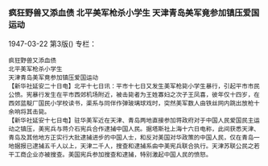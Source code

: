 ### 疯狂野兽又添血债  北平美军枪杀小学生  天津青岛美军竟参加镇压爱国运动

1947-03-22
第3版()
专栏：

    疯狂野兽又添血债
    北平美军枪杀小学生
    天津青岛美军竟参加镇压爱国运动
    【新华社延安二十日电】北平十七日讯：平市十七日又发生美军枪毙小学生暴行，引起平市市民公愤。宪暴行发生在平市西郊机场附近，被击毙者为王姓寡妇之次子王凤喜，彼年仅十四岁，在西郊蓝靛厂国民小学校读书，渠系与同伴作弹玻璃球戏时，突然美军数人由铁丝网内跳出放枪十余响将其击毙。
    【新华社延安十七日电】驻华美军近在天津、青岛两地直接参加蒋政府对于中国人民爱国民主运动之镇压，美宪兵与蒋介石宪兵合作逮捕中国人民。据塔斯社上海十六日电称，此间获悉天津、青岛及其他地方正实行大批逮捕进步的中国人士，和反对美国对华政策的中国人民，仅在青岛一地据报已逮捕五千人以上，天津二千人，搜查和逮捕系由中美宪兵联合执行。天津苏联公民之若干工商企业亦被搜查。美国宪兵参加搜查和逮捕，特别激起中国人民的愤怒。
